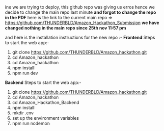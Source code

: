 ine we are trying to deploy, this github repo was giving us erros hence we decide to change the main repo last minute
**and forgot to change the repo in the PDF**
here is the link to the current main repo => https://github.com/THUNDERBLD/Amazon_Hackathon_Submission 
**we have changed nothing in the main repo since 25th nov 11:57 pm**

and here is the installation instructions for the new repo :-
**Frontend**
Steps to start the web app:-
1. git clone https://github.com/THUNDERBLD/Amazon_hackathon.git
2. cd Amazon_hackathon
3. cd Amazon_hackathon
4. npm install
5. npm run dev

**Backend**
Steps to start the web app:-
1. git clone https://github.com/THUNDERBLD/Amazon_hackathon.git
2. cd Amazon_hackathon
3. cd Amazon_Hackathon_Backend
4. npm install
5. mkdir .env
6. set up the environment variables
7. npm run nodemon
